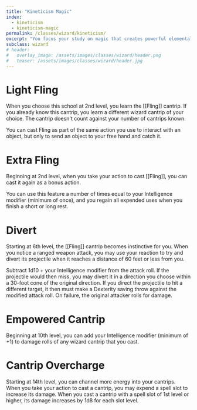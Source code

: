 ```yaml
---
title: "Kineticism Magic"
index:
  - kineticism 
  - kineticism-magic
permalink: /classes/wizard/kineticism/
excerpt: "You focus your study on magic that creates powerful elemental effects such as bitter cold, searing flame, rolling thunder, crackling lightning, and burning acid."
subclass: wizard
# header:
#   overlay_image: /assets/images/classes/wizard/header.png
#   teaser: /assets/images/classes/wizard/header.jpg
---
```

# Light Fling
When you choose this school at 2nd level, you learn the [[Fling]] cantrip. If you already know this cantrip, you learn a different wizard cantrip of your choice. The cantrip doesn't count against your number of cantrips known.

You can cast Fling as part of the same action you use to interact with an object, but only to send an object to your free hand and catch it. 

# Extra Fling
Beginning at 2nd level, when you take your action to cast [[Fling]], you can cast it again as a bonus action. 

You can use this feature a number of times equal to your Intelligence modifier (minimum of once), and you regain all expended uses when you finish a short or long rest.

# Divert
Starting at 6th level, the [[Fling]] cantrip becomes instinctive for you. When you notice a ranged weapon attack, you may use your reaction to try and divert its projectile when it reaches a distance of 60 feet or less from you.

Subtract 1d10 + your Intelligence modifier from the attack roll. If the projectile would then miss, you may divert it in a direction you choose within a 30-foot cone of the original direction. If you direct the projectile to hit a different target, it then must make a Dexterity saving throw against the modified attack roll. On failure, the original attacker rolls for damage.

# Empowered Cantrip
Beginning at 10th level, you can add your Intelligence modifier (minimum of +1) to damage rolls of any wizard cantrip that you cast.

# Cantrip Overcharge 
Starting at 14th level, you can channel more energy into your cantrips. When you take your action to cast a cantrip, you may expend a spell slot to increase its damage. When you cast a cantrip with a spell slot of 1st level or higher, its damage increases by 1d8 for each slot level.